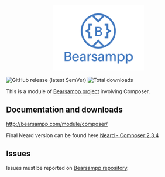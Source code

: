 
<p align="center" width="100%">
    <img width="auto" src="/img/Bearsampp-logo.png">
</p>

![GitHub release (latest SemVer)](https://img.shields.io/github/v/release/Bearsampp/module-composer?label=Latest%20release)
![Total downloads](https://img.shields.io/github/downloads/bearsampp/module-composer/total.svg?style=flat-square)

This is a module of [Bearsampp project](https://github.com/bearsampp/bearsampp) involving Composer.

## Documentation and downloads
http://bearsampp.com/module/composer/

Final Neard version can be found here [Neard - Composer:2.3.4](https://github.com/Bearsampp/module-composer/releases/tag/Composer-2022-01-13)

## Issues
Issues must be reported on [Bearsampp repository](https://github.com/bearsampp/bearsampp/issues).
